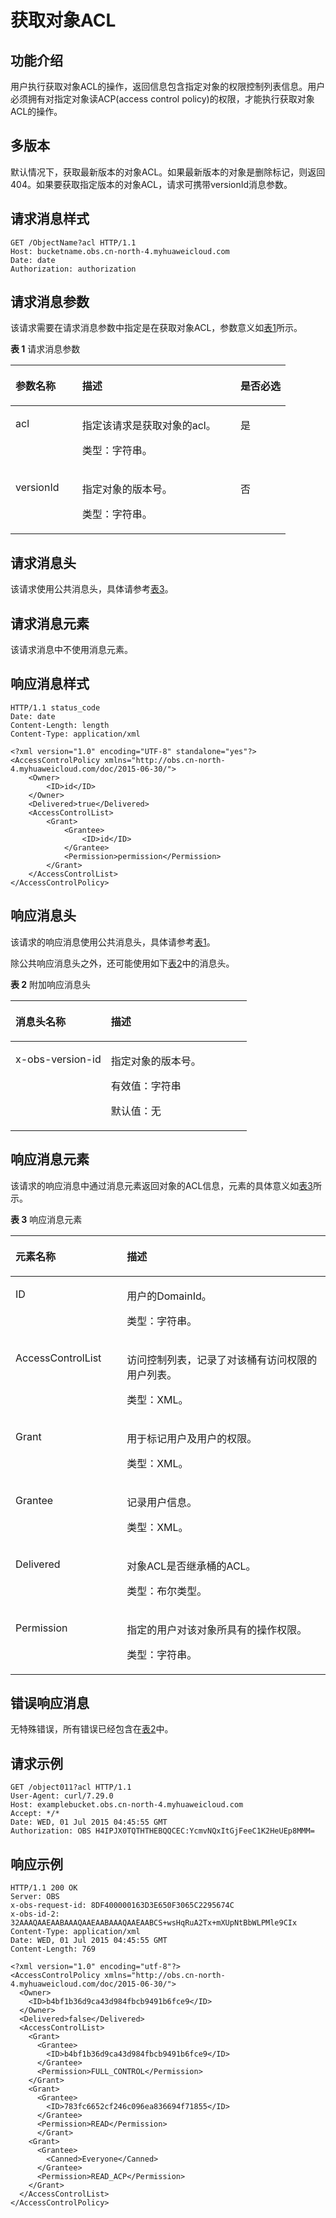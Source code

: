 # 获取对象ACL<a name="obs_04_0090"></a>

## 功能介绍<a name="section5584184924715"></a>

用户执行获取对象ACL的操作，返回信息包含指定对象的权限控制列表信息。用户必须拥有对指定对象读ACP\(access control policy\)的权限，才能执行获取对象ACL的操作。

## 多版本<a name="section53856681"></a>

默认情况下，获取最新版本的对象ACL。如果最新版本的对象是删除标记，则返回404。如果要获取指定版本的对象ACL，请求可携带versionId消息参数。

## 请求消息样式<a name="section14948084"></a>

```
GET /ObjectName?acl HTTP/1.1 
Host: bucketname.obs.cn-north-4.myhuaweicloud.com 
Date: date
Authorization: authorization
```

## 请求消息参数<a name="section315031"></a>

该请求需要在请求消息参数中指定是在获取对象ACL，参数意义如[表1](#table22962068)所示。

**表 1**  请求消息参数

<a name="table22962068"></a>
<table><thead align="left"><tr id="row51500263"><th class="cellrowborder" valign="top" width="24.240000000000002%" id="mcps1.2.4.1.1"><p id="p10771806"><a name="p10771806"></a><a name="p10771806"></a><strong id="b29837390"><a name="b29837390"></a><a name="b29837390"></a>参数名称</strong></p>
</th>
<th class="cellrowborder" valign="top" width="57.58%" id="mcps1.2.4.1.2"><p id="p909510"><a name="p909510"></a><a name="p909510"></a><strong id="b8185591"><a name="b8185591"></a><a name="b8185591"></a>描述</strong></p>
</th>
<th class="cellrowborder" valign="top" width="18.18%" id="mcps1.2.4.1.3"><p id="p59053163"><a name="p59053163"></a><a name="p59053163"></a><strong id="b61716423"><a name="b61716423"></a><a name="b61716423"></a>是否必选</strong></p>
</th>
</tr>
</thead>
<tbody><tr id="row32974368"><td class="cellrowborder" valign="top" width="24.240000000000002%" headers="mcps1.2.4.1.1 "><p id="p53678186"><a name="p53678186"></a><a name="p53678186"></a>acl</p>
</td>
<td class="cellrowborder" valign="top" width="57.58%" headers="mcps1.2.4.1.2 "><p id="p52965837"><a name="p52965837"></a><a name="p52965837"></a>指定该请求是获取对象的acl。</p>
<p id="p6930487"><a name="p6930487"></a><a name="p6930487"></a>类型：字符串。</p>
</td>
<td class="cellrowborder" valign="top" width="18.18%" headers="mcps1.2.4.1.3 "><p id="p24498545"><a name="p24498545"></a><a name="p24498545"></a>是</p>
</td>
</tr>
<tr id="row19160315"><td class="cellrowborder" valign="top" width="24.240000000000002%" headers="mcps1.2.4.1.1 "><p id="p8481687"><a name="p8481687"></a><a name="p8481687"></a>versionId</p>
</td>
<td class="cellrowborder" valign="top" width="57.58%" headers="mcps1.2.4.1.2 "><p id="p15928043"><a name="p15928043"></a><a name="p15928043"></a>指定对象的版本号。</p>
<p id="p9134666"><a name="p9134666"></a><a name="p9134666"></a>类型：字符串。</p>
</td>
<td class="cellrowborder" valign="top" width="18.18%" headers="mcps1.2.4.1.3 "><p id="p1710502"><a name="p1710502"></a><a name="p1710502"></a>否</p>
</td>
</tr>
</tbody>
</table>

## 请求消息头<a name="section2835283"></a>

该请求使用公共消息头，具体请参考[表3](构造请求.md#table25197309)。

## 请求消息元素<a name="section25517554"></a>

该请求消息中不使用消息元素。

## 响应消息样式<a name="section28331395"></a>

```
HTTP/1.1 status_code
Date: date
Content-Length: length
Content-Type: application/xml 

<?xml version="1.0" encoding="UTF-8" standalone="yes"?> 
<AccessControlPolicy xmlns="http://obs.cn-north-4.myhuaweicloud.com/doc/2015-06-30/"> 
    <Owner> 
        <ID>id</ID> 
    </Owner> 
    <Delivered>true</Delivered>
    <AccessControlList> 
        <Grant> 
            <Grantee> 
                <ID>id</ID> 
            </Grantee> 
            <Permission>permission</Permission> 
        </Grant> 
    </AccessControlList> 
</AccessControlPolicy>
```

## 响应消息头<a name="section53655969"></a>

该请求的响应消息使用公共消息头，具体请参考[表1](返回结果.md#d0e686)。

除公共响应消息头之外，还可能使用如下[表2](#table995015721520)中的消息头。

**表 2**  附加响应消息头

<a name="table995015721520"></a>
<table><thead align="left"><tr id="row43542352"><th class="cellrowborder" valign="top" width="40.400000000000006%" id="mcps1.2.3.1.1"><p id="p37269637"><a name="p37269637"></a><a name="p37269637"></a>消息头名称</p>
</th>
<th class="cellrowborder" valign="top" width="59.599999999999994%" id="mcps1.2.3.1.2"><p id="p66050606"><a name="p66050606"></a><a name="p66050606"></a>描述</p>
</th>
</tr>
</thead>
<tbody><tr id="row48498868"><td class="cellrowborder" valign="top" width="40.400000000000006%" headers="mcps1.2.3.1.1 "><p id="p36094206"><a name="p36094206"></a><a name="p36094206"></a>x-obs-version-id</p>
</td>
<td class="cellrowborder" valign="top" width="59.599999999999994%" headers="mcps1.2.3.1.2 "><p id="p37949556"><a name="p37949556"></a><a name="p37949556"></a>指定对象的版本号。</p>
<p id="p6001692"><a name="p6001692"></a><a name="p6001692"></a>有效值：字符串</p>
<p id="p54015232"><a name="p54015232"></a><a name="p54015232"></a>默认值：无</p>
</td>
</tr>
</tbody>
</table>

## 响应消息元素<a name="section13141676"></a>

该请求的响应消息中通过消息元素返回对象的ACL信息，元素的具体意义如[表3](#table23161487)所示。

**表 3**  响应消息元素

<a name="table23161487"></a>
<table><thead align="left"><tr id="row5296547"><th class="cellrowborder" valign="top" width="35.35%" id="mcps1.2.3.1.1"><p id="p26367153"><a name="p26367153"></a><a name="p26367153"></a><strong id="b35977789"><a name="b35977789"></a><a name="b35977789"></a>元素名称</strong></p>
</th>
<th class="cellrowborder" valign="top" width="64.64999999999999%" id="mcps1.2.3.1.2"><p id="p28519821"><a name="p28519821"></a><a name="p28519821"></a><strong id="b55351803"><a name="b55351803"></a><a name="b55351803"></a>描述</strong></p>
</th>
</tr>
</thead>
<tbody><tr id="row64485412"><td class="cellrowborder" valign="top" width="35.35%" headers="mcps1.2.3.1.1 "><p id="p55935922"><a name="p55935922"></a><a name="p55935922"></a>ID</p>
</td>
<td class="cellrowborder" valign="top" width="64.64999999999999%" headers="mcps1.2.3.1.2 "><p id="p34515844"><a name="p34515844"></a><a name="p34515844"></a>用户的DomainId。</p>
<p id="p42207147"><a name="p42207147"></a><a name="p42207147"></a>类型：字符串。</p>
</td>
</tr>
<tr id="row44320003"><td class="cellrowborder" valign="top" width="35.35%" headers="mcps1.2.3.1.1 "><p id="p33150486"><a name="p33150486"></a><a name="p33150486"></a>AccessControlList</p>
</td>
<td class="cellrowborder" valign="top" width="64.64999999999999%" headers="mcps1.2.3.1.2 "><p id="p834854"><a name="p834854"></a><a name="p834854"></a>访问控制列表，记录了对该桶有访问权限的用户列表。</p>
<p id="p7513688"><a name="p7513688"></a><a name="p7513688"></a>类型：XML。</p>
</td>
</tr>
<tr id="row514330"><td class="cellrowborder" valign="top" width="35.35%" headers="mcps1.2.3.1.1 "><p id="p41660763"><a name="p41660763"></a><a name="p41660763"></a>Grant</p>
</td>
<td class="cellrowborder" valign="top" width="64.64999999999999%" headers="mcps1.2.3.1.2 "><p id="p19078608"><a name="p19078608"></a><a name="p19078608"></a>用于标记用户及用户的权限。</p>
<p id="p37489745"><a name="p37489745"></a><a name="p37489745"></a>类型：XML。</p>
</td>
</tr>
<tr id="row1863393"><td class="cellrowborder" valign="top" width="35.35%" headers="mcps1.2.3.1.1 "><p id="p16717176"><a name="p16717176"></a><a name="p16717176"></a>Grantee</p>
</td>
<td class="cellrowborder" valign="top" width="64.64999999999999%" headers="mcps1.2.3.1.2 "><p id="p11913978"><a name="p11913978"></a><a name="p11913978"></a>记录用户信息。</p>
<p id="p40116944"><a name="p40116944"></a><a name="p40116944"></a>类型：XML。</p>
</td>
</tr>
<tr id="row236755121147"><td class="cellrowborder" valign="top" width="35.35%" headers="mcps1.2.3.1.1 "><p id="p1561393711411"><a name="p1561393711411"></a><a name="p1561393711411"></a>Delivered</p>
</td>
<td class="cellrowborder" valign="top" width="64.64999999999999%" headers="mcps1.2.3.1.2 "><p id="p5676939411411"><a name="p5676939411411"></a><a name="p5676939411411"></a>对象ACL是否继承桶的ACL。</p>
<p id="p4116250211411"><a name="p4116250211411"></a><a name="p4116250211411"></a>类型：布尔类型。</p>
</td>
</tr>
<tr id="row25508177"><td class="cellrowborder" valign="top" width="35.35%" headers="mcps1.2.3.1.1 "><p id="p52896485"><a name="p52896485"></a><a name="p52896485"></a>Permission</p>
</td>
<td class="cellrowborder" valign="top" width="64.64999999999999%" headers="mcps1.2.3.1.2 "><p id="p56756893"><a name="p56756893"></a><a name="p56756893"></a>指定的用户对该对象所具有的操作权限。</p>
<p id="p41049994"><a name="p41049994"></a><a name="p41049994"></a>类型：字符串。</p>
</td>
</tr>
</tbody>
</table>

## 错误响应消息<a name="section51166221"></a>

无特殊错误，所有错误已经包含在[表2](错误码.md#d0e843)中。

## 请求示例<a name="section339018376100"></a>

```
GET /object011?acl HTTP/1.1
User-Agent: curl/7.29.0
Host: examplebucket.obs.cn-north-4.myhuaweicloud.com
Accept: */*
Date: WED, 01 Jul 2015 04:45:55 GMT
Authorization: OBS H4IPJX0TQTHTHEBQQCEC:YcmvNQxItGjFeeC1K2HeUEp8MMM=
```

## 响应示例<a name="section179715418192"></a>

```
HTTP/1.1 200 OK
Server: OBS
x-obs-request-id: 8DF400000163D3E650F3065C2295674C
x-obs-id-2: 32AAAQAAEAABAAAQAAEAABAAAQAAEAABCS+wsHqRuA2Tx+mXUpNtBbWLPMle9CIx
Content-Type: application/xml
Date: WED, 01 Jul 2015 04:45:55 GMT
Content-Length: 769

<?xml version="1.0" encoding="utf-8"?>
<AccessControlPolicy xmlns="http://obs.cn-north-4.myhuaweicloud.com/doc/2015-06-30/"> 
  <Owner> 
    <ID>b4bf1b36d9ca43d984fbcb9491b6fce9</ID> 
  </Owner>  
  <Delivered>false</Delivered> 
  <AccessControlList> 
    <Grant> 
      <Grantee> 
        <ID>b4bf1b36d9ca43d984fbcb9491b6fce9</ID> 
      </Grantee>  
      <Permission>FULL_CONTROL</Permission> 
    </Grant>  
    <Grant> 
      <Grantee> 
        <ID>783fc6652cf246c096ea836694f71855</ID> 
      </Grantee>  
      <Permission>READ</Permission>  
      </Grant>  
    <Grant> 
      <Grantee> 
        <Canned>Everyone</Canned> 
      </Grantee>  
      <Permission>READ_ACP</Permission> 
    </Grant> 
  </AccessControlList> 
</AccessControlPolicy>
```

